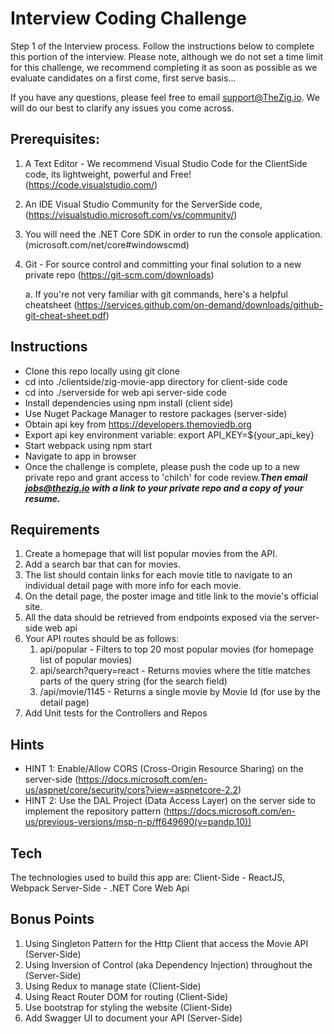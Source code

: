 # Interview Coding Challenge

Step 1 of the Interview process. Follow the instructions below to complete this portion of the interview. 
Please note, although we do not set a time limit for this challenge, we recommend completing it as soon as possible as we evaluate candidates on a first come, first serve basis...

If you have any questions, please feel free to email support@TheZig.io. We will do our best to clarify any issues you come across.


## Prerequisites:

1. A Text Editor - We recommend Visual Studio Code for the ClientSide code, its lightweight, powerful and Free! (https://code.visualstudio.com/)
2. An IDE Visual Studio Community for the ServerSide code, (https://visualstudio.microsoft.com/vs/community/)
3. You will need the .NET Core SDK in order to run the console application. (microsoft.com/net/core#windowscmd)
4. Git - For source control and committing your final solution to a new private repo (https://git-scm.com/downloads) 

    a. If you're not very familiar with git commands, here's a helpful cheatsheet (https://services.github.com/on-demand/downloads/github-git-cheat-sheet.pdf)
        
## Instructions

- Clone this repo locally using git clone
- cd into ./clientside/zig-movie-app directory for client-side code
- cd into ./serverside for web api server-side code
- Install dependencies using npm install (client side)
- Use Nuget Package Manager to restore packages (server-side)
- Obtain api key from https://developers.themoviedb.org
- Export api key environment variable: export API_KEY=${your_api_key}
- Start webpack using npm start
- Navigate to app in browser
- Once the challenge is complete, please push the code up to a new private repo and grant access to 'chilch' for code review.***Then email jobs@thezig.io with a link to your private repo and a copy of your resume.***

## Requirements

1. Create a  homepage that will list popular movies from the API. 
2. Add a search bar that can for movies.
3. The list should contain links for each movie title to navigate to an individual detail page with more info for each movie. 
4. On the detail page, the poster image and title link to the movie's official site.
5. All the data should be retrieved from endpoints exposed via the server-side web api
6. Your API routes should be as follows:
    1. api/popular - Filters to top 20 most popular movies (for homepage list of popular movies)
    2. api/search?query=react - Returns movies where the title matches parts of the query string (for the search field)
    3. /api/movie/1145 - Returns a single movie by Movie Id (for use by the detail page)
7. Add Unit tests for the Controllers and Repos

## Hints

- HINT 1: Enable/Allow CORS (Cross-Origin Resource Sharing) on the server-side (https://docs.microsoft.com/en-us/aspnet/core/security/cors?view=aspnetcore-2.2)
- HINT 2: Use the DAL Project (Data Access Layer) on the server side to implement the repository pattern (https://docs.microsoft.com/en-us/previous-versions/msp-n-p/ff649690(v=pandp.10))


## Tech

The technologies used to build this app are: 
Client-Side - ReactJS, Webpack
Server-Side - .NET Core Web Api 

## Bonus Points
    
1. Using Singleton Pattern for the Http Client that access the Movie API (Server-Side)
2. Using Inversion of Control (aka Dependency Injection) throughout the (Server-Side)
3. Using Redux to manage state (Client-Side)
4. Using React Router DOM for routing (Client-Side)
5. Use bootstrap for styling the website (Client-Side)
6. Add Swagger UI to document your API (Server-Side)

